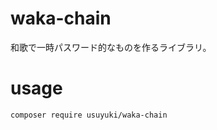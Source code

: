 <!-- @format -->

# waka-chain

和歌で一時パスワード的なものを作るライブラリ。

# usage

```
composer require usuyuki/waka-chain
```
